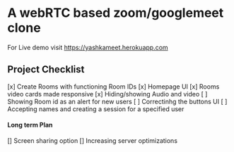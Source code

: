 # A webRTC based zoom/googlemeet clone

For Live demo visit https://yashkameet.herokuapp.com


## Project Checklist

[x] Create Rooms with functioning Room IDs
[x] Homepage UI
[x] Rooms video cards made responsive
[x] Hiding/showing Audio and video
[ ]  Showing Room id as an alert for new users
[ ] Correctinhg the buttons UI
[ ] Accepting names and creating a session for a specified user

#### Long term Plan

[] Screen sharing option
[] Increasing server optimizations